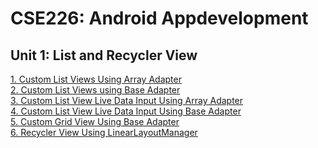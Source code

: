 # CSE226: Android Appdevelopment

## Unit 1: List and Recycler View
[1. Custom List Views Using Array Adapter](/Units/1/1.md)<br>
[2. Custom List Views using Base Adapter](/Units/1/2.md)<br>
[3. Custom List View Live Data Input Using Array Adapter](/Units/1/3.md)<br>
[4. Custom List View Live Data Input Using Base Adapter](/Units/1/4.md)<br>
[5. Custom Grid View Using Base Adapter](/Units/1/5.md)<br>
[6. Recycler View Using LinearLayoutManager ](/Units/1/6.md)<br>